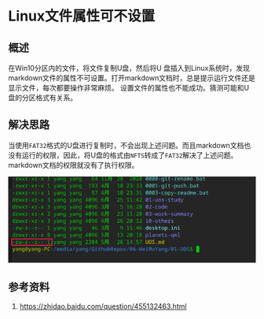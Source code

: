 # Linux文件属性可不设置  

## 概述  

在Win10分区内的文件，将文件复制U盘，然后将U 盘插入到Linux系统时，发现markdown文件的属性不可设置。打开markdown文档时，总是提示运行文件还是显示文件，每次都要操作非常麻烦。 设置文件的属性也不能成功。猜测可能和U盘的分区格式有关系。  

## 解决思路  

当使用`FAT32`格式的U盘进行复制时，不会出现上述问题。而且markdown文档也没有运行的权限，因此，将U盘的格式由`NFTS`转成了`FAT32`解决了上述问题。markdown文档的权限就没有了执行权限。  

![100-1](./img/052-1.png)

## 参考资料   

1. https://zhidao.baidu.com/question/455132463.html